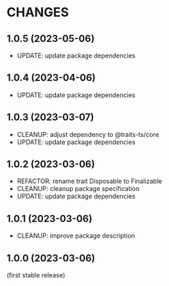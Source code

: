 
CHANGES
=======

1.0.5 (2023-05-06)
------------------

- UPDATE: update package dependencies

1.0.4 (2023-04-06)
------------------

- UPDATE: update package dependencies

1.0.3 (2023-03-07)
------------------

- CLEANUP: adjust dependency to @traits-ts/core
- UPDATE: update package dependencies

1.0.2 (2023-03-06)
------------------

- REFACTOR: rename trait Disposable to Finalizable
- CLEANUP: cleanup package specification
- UPDATE: update package dependencies

1.0.1 (2023-03-06)
------------------

- CLEANUP: improve package description

1.0.0 (2023-03-06)
------------------

(first stable release)

